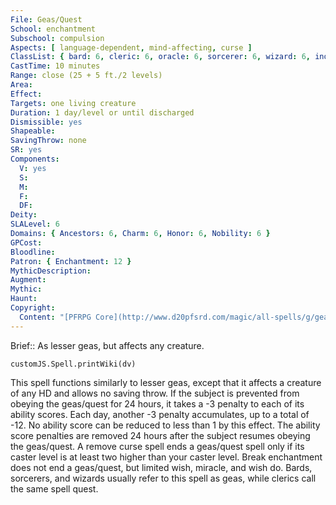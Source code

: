 ```yaml
---
File: Geas/Quest
School: enchantment
Subschool: compulsion
Aspects: [ language-dependent, mind-affecting, curse ]
ClassList: { bard: 6, cleric: 6, oracle: 6, sorcerer: 6, wizard: 6, inquisitor: 5, witch: 6, psychic: 6, mesmerist: 6 }
CastTime: 10 minutes
Range: close (25 + 5 ft./2 levels)
Area: 
Effect: 
Targets: one living creature
Duration: 1 day/level or until discharged
Dismissible: yes
Shapeable: 
SavingThrow: none
SR: yes
Components:
  V: yes
  S: 
  M: 
  F: 
  DF: 
Deity: 
SLALevel: 6
Domains: { Ancestors: 6, Charm: 6, Honor: 6, Nobility: 6 }
GPCost: 
Bloodline: 
Patron: { Enchantment: 12 }
MythicDescription: 
Augment: 
Mythic: 
Haunt: 
Copyright:
  Content: "[PFRPG Core](http://www.d20pfsrd.com/magic/all-spells/g/geas-quest)"
---
```

Brief:: As lesser geas, but affects any creature.

```dataviewjs
customJS.Spell.printWiki(dv)
```

This spell functions similarly to lesser geas, except that it affects a creature of any HD and allows no saving throw.  If the subject is prevented from obeying the geas/quest for 24 hours, it takes a -3 penalty to each of its ability scores. Each day, another -3 penalty accumulates, up to a total of -12. No ability score can be reduced to less than 1 by this effect. The ability score penalties are removed 24 hours after the subject resumes obeying the geas/quest.  A remove curse spell ends a geas/quest spell only if its caster level is at least two higher than your caster level. Break enchantment does not end a geas/quest, but limited wish, miracle, and wish do.  Bards, sorcerers, and wizards usually refer to this spell as geas, while clerics call the same spell quest.
